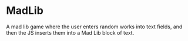# MadLib
A mad lib game where the user enters random works into text fields, and then the JS inserts them into a Mad Lib block of text.
